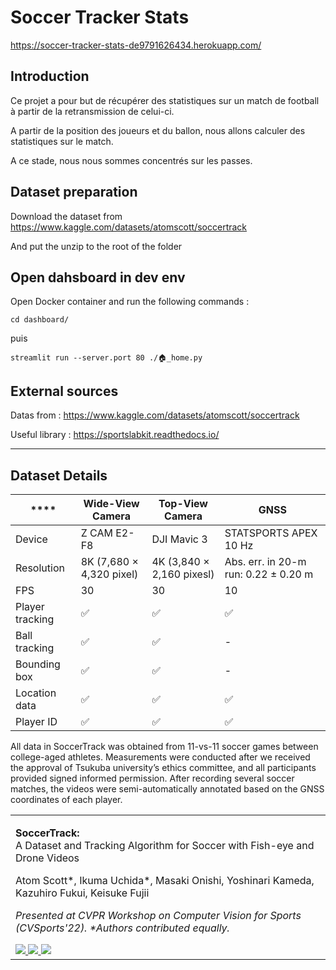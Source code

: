 # Soccer Tracker Stats

https://soccer-tracker-stats-de9791626434.herokuapp.com/

## Introduction

Ce projet a pour but de récupérer des statistiques sur un match de football à partir de la retransmission de celui-ci.

A partir de la position des joueurs et du ballon, nous allons calculer des statistiques sur le match.
        
A ce stade, nous nous sommes concentrés sur les passes.

## Dataset preparation

Download the dataset from https://www.kaggle.com/datasets/atomscott/soccertrack

And put the unzip to the root of the folder


## Open dahsboard in dev env

Open Docker container and run the following commands :

``` shell
cd dashboard/
```
puis 
``` shell
streamlit run --server.port 80 ./🏠_home.py
```


## External sources
Datas from : https://www.kaggle.com/datasets/atomscott/soccertrack

Useful library : https://sportslabkit.readthedocs.io/

<hr>

## Dataset Details

<table>
    <thead>
        <tr>
            <th>****</th>
            <th><strong>Wide-View Camera</strong></th>
            <th><strong>Top-View Camera</strong></th>
            <th><strong>GNSS</strong></th>
        </tr>
    </thead>
    <tbody>
        <tr>
            <td>Device</td>
            <td>Z CAM E2-F8</td>
            <td>DJI Mavic 3</td>
            <td>STATSPORTS APEX 10 Hz</td>
        </tr>
        <tr>
            <td>Resolution</td>
            <td>8K (7,680 × 4,320 pixel)</td>
            <td>4K (3,840 × 2,160 pixesl)</td>
            <td>Abs. err. in 20-m run: 0.22 ± 0.20 m</td>
        </tr>
        <tr>
            <td>FPS</td>
            <td>30</td>
            <td>30</td>
            <td>10</td>
        </tr>
        <tr>
            <td>Player tracking</td>
            <td>✅</td>
            <td>✅</td>
            <td>✅</td>
        </tr>
        <tr>
            <td>Ball tracking</td>
            <td>✅</td>
            <td>✅</td>
            <td>-</td>
        </tr>
        <tr>
            <td>Bounding box</td>
            <td>✅</td>
            <td>✅</td>
            <td>-</td>
        </tr>
        <tr>
            <td>Location data</td>
            <td>✅</td>
            <td>✅</td>
            <td>✅</td>
        </tr>
        <tr>
            <td>Player ID</td>
            <td>✅</td>
            <td>✅</td>
            <td>✅</td>
        </tr>
    </tbody>
</table>
All data in SoccerTrack was obtained from 11-vs-11 soccer games between college-aged athletes. Measurements were conducted after we received the approval of Tsukuba university’s ethics committee, and all participants provided signed informed permission. After recording several soccer matches, the videos were semi-automatically annotated based on the GNSS coordinates of each player.

<br/>

<table>
    <tbody>
        <tr>
        <td>
        <p>
            <b>SoccerTrack:</b><br>
            A Dataset and Tracking Algorithm for Soccer with Fish-eye and Drone Videos
        </p>
        <p>
            Atom Scott*, Ikuma Uchida*, Masaki Onishi, Yoshinari Kameda, Kazuhiro Fukui, Keisuke Fujii
        </p>
        <p>
            <i> Presented at CVPR Workshop on Computer Vision for Sports (CVSports'22). *Authors contributed equally. </i>
        </p>
        <div>
            <a rel="noreferrer nofollow" href="https://openaccess.thecvf.com/content/CVPR2022W/CVSports/papers/Scott_SoccerTrack_A_Dataset_and_Tracking_Algorithm_for_Soccer_With_Fish-Eye_CVPRW_2022_paper.pdf">
            <img src="https://img.shields.io/badge/Paper-PDF-red?style=for-the-badge&amp;logo=adobe-acrobat-reader">
            </a>
            <a rel="noreferrer nofollow" href="https://github.com/AtomScott/SoccerTrack">
            <img src="https://img.shields.io/badge/Code-Page-blue?style=for-the-badge&amp;logo=github">
            </a>
            <a rel="noreferrer nofollow" href="https://soccertrack.readthedocs.io/">
            <img src="https://img.shields.io/badge/Documentation-Page-blue?style=for-the-badge&amp;logo=read-the-docs">
            </a>
        </div>
        </td>
        </tr>
    </tbody>
</table>

  
